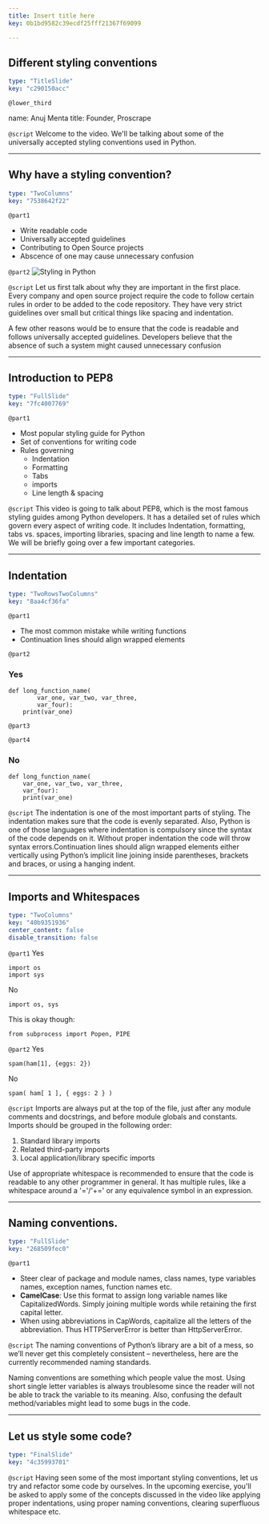 ```yaml
---
title: Insert title here
key: 0b1bd9582c39ecdf25fff21367f69099

---
```

## Different styling conventions

```yaml
type: "TitleSlide"
key: "c290150acc"
```

`@lower_third`

name: Anuj Menta
title: Founder, Proscrape


`@script`
Welcome to the video. We'll be talking about some of the universally accepted styling conventions used in Python.


---
## Why have a styling convention?

```yaml
type: "TwoColumns"
key: "7538642f22"
```

`@part1`
- Write readable code
- Universally accepted guidelines
- Contributing to Open Source projects
- Abscence of one may cause unnecessary confusion


`@part2`
![Styling in Python](https://static.thenounproject.com/png/1895611-200.png)


`@script`
Let us first talk about why they are important in the first place. Every company and open source project require the code to follow certain rules in order to be added to the code repository. They have very strict guidelines over small but critical things like spacing and indentation. 

A few other reasons would be to ensure that the code is readable and follows universally accepted guidelines. Developers believe that the absence of such a system might caused unnecessary confusion


---
## Introduction to PEP8

```yaml
type: "FullSlide"
key: "7fc4007769"
```

`@part1`
- Most popular styling guide for Python
- Set of conventions for writing code
- Rules governing 
    - Indentation
    - Formatting
    - Tabs
    - imports
    - Line length & spacing


`@script`
This video is going to talk about PEP8, which is the most famous styling guides among Python developers. It has a detailed set of rules which govern every aspect of writing code. It includes Indentation, formatting, tabs vs. spaces, importing libraries, spacing and line length to name a few. We will be briefly going over a few important categories.


---
## Indentation

```yaml
type: "TwoRowsTwoColumns"
key: "8aa4cf36fa"
```

`@part1`
- The most common mistake while writing functions
- Continuation lines should align wrapped elements


`@part2`
### Yes
```
def long_function_name(
        var_one, var_two, var_three,
        var_four):
    print(var_one)
```


`@part3`



`@part4`
### No

```
def long_function_name(
    var_one, var_two, var_three,
    var_four):
    print(var_one)
```


`@script`
The indentation is one of the most important parts of styling. The indentation makes sure that the code is evenly separated. Also, Python is one of those languages where indentation is compulsory since the syntax of the code depends on it. Without proper indentation the code will throw syntax errors.Continuation lines should align wrapped elements either vertically using Python’s implicit line joining inside parentheses, brackets and braces, or using a hanging indent.


---
## Imports and Whitespaces

```yaml
type: "TwoColumns"
key: "40b9351936"
center_content: false
disable_transition: false
```

`@part1`
Yes
```
import os
import sys
```
No
```
import os, sys
```
This is okay though:
```
from subprocess import Popen, PIPE
```


`@part2`
Yes
```
spam(ham[1], {eggs: 2})
```
No
```
spam( ham[ 1 ], { eggs: 2 } )
```


`@script`
Imports are always put at the top of the file, just after any module comments and docstrings, and before module globals and constants.
Imports should be grouped in the following order:

1. Standard library imports
2. Related third-party imports
3. Local application/library specific imports

Use of appropriate whitespace is recommended to ensure that the code is readable to any other programmer in general. It has multiple rules, like a whitespace around a '='/'+=' or any equivalence symbol in an expression.


---
## Naming conventions.

```yaml
type: "FullSlide"
key: "268509fec0"
```

`@part1`
- Steer clear of package and module names, class names, type variables names, exception names, function names etc. 
- **CamelCase**: Use this format to assign long variable names like CapitalizedWords. Simply joining multiple words while retaining the first capital letter. 
- When using abbreviations in CapWords, capitalize all the letters of the abbreviation. Thus HTTPServerError is better than HttpServerError.


`@script`
The naming conventions of Python’s library are a bit of a mess, so we’ll never get this completely consistent – nevertheless, here are the currently recommended naming standards. 

Naming conventions are something which people value the most. Using short single letter variables is always troublesome since the reader will not be able to track the variable to its meaning. Also, confusing the default method/variables might lead to some bugs in the code.


---
## Let us style some code?

```yaml
type: "FinalSlide"
key: "4c35993701"
```

`@script`
Having seen some of the most important styling conventions, let us try and refactor some code by ourselves. In the upcoming exercise, you'll be asked to apply some of the concepts discussed in the video like applying proper indentations, using proper naming conventions, clearing superfluous whitespace etc.

